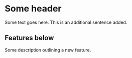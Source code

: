 # Some header

Some text goes here. This is an additional sentence added.

## Features below

Some description outlining a new feature.